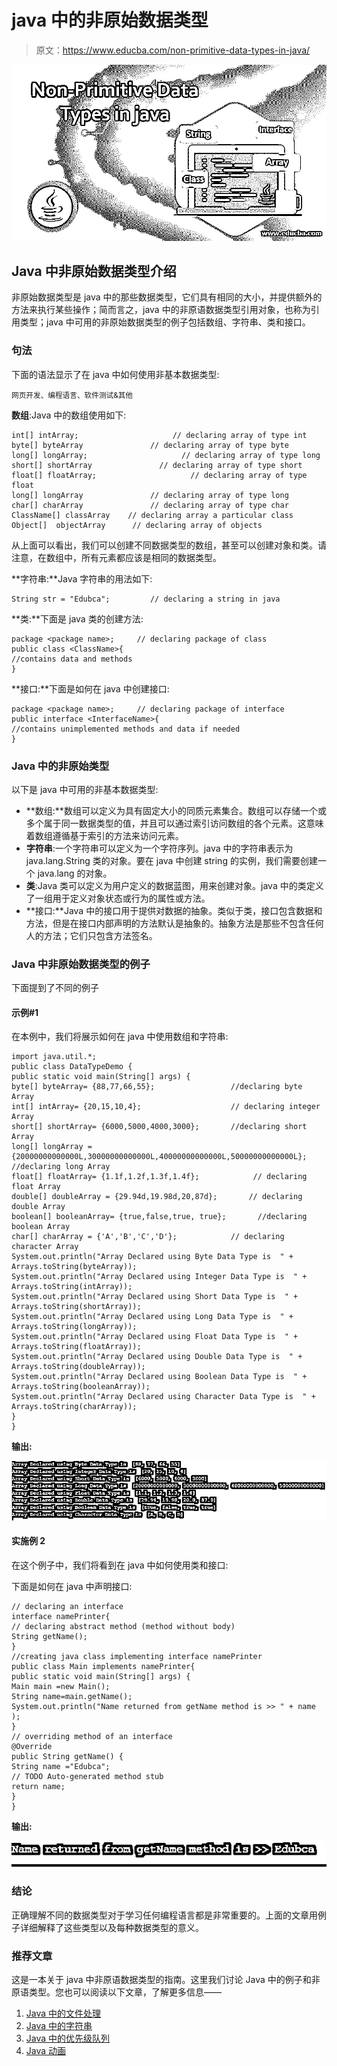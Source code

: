 # java 中的非原始数据类型

> 原文：<https://www.educba.com/non-primitive-data-types-in-java/>

![Non - Primitive Data Types in java](img/4a1949b3657dff6c5e3c98643b8d6463.png)



## Java 中非原始数据类型介绍

非原始数据类型是 java 中的那些数据类型，它们具有相同的大小，并提供额外的方法来执行某些操作；简而言之，java 中的非原语数据类型引用对象，也称为引用类型；java 中可用的非原始数据类型的例子包括数组、字符串、类和接口。

### 句法

下面的语法显示了在 java 中如何使用非基本数据类型:

<small>网页开发、编程语言、软件测试&其他</small>

**数组**:Java 中的数组使用如下:

```
int[] intArray;                     // declaring array of type int
byte[] byteArray               // declaring array of type byte
long[] longArray;                     // declaring array of type long
short[] shortArray               // declaring array of type short
float[] floatArray;                     // declaring array of type float
long[] longArray               // declaring array of type long
char[] charArray               // declaring array of type char
ClassName[] classArray    // declaring array a particular class
Object[]  objectArray      // declaring array of objects
```

从上面可以看出，我们可以创建不同数据类型的数组，甚至可以创建对象和类。请注意，在数组中，所有元素都应该是相同的数据类型。

**字符串:**Java 字符串的用法如下:

```
String str = "Edubca";         // declaring a string in java
```

**类:**下面是 java 类的创建方法:

```
package <package name>;     // declaring package of class
public class <ClassName>{
//contains data and methods
}
```

**接口:**下面是如何在 java 中创建接口:

```
package <package name>;     // declaring package of interface
public interface <InterfaceName>{
//contains unimplemented methods and data if needed
}
```

### Java 中的非原始类型

以下是 java 中可用的非基本数据类型:

*   **数组:**数组可以定义为具有固定大小的同质元素集合。数组可以存储一个或多个属于同一数据类型的值，并且可以通过索引访问数组的各个元素。这意味着数组遵循基于索引的方法来访问元素。
*   **字符串**:一个字符串可以定义为一个字符序列。java 中的字符串表示为 java.lang.String 类的对象。要在 java 中创建 string 的实例，我们需要创建一个 java.lang 的对象。
*   **类**:Java 类可以定义为用户定义的数据蓝图，用来创建对象。java 中的类定义了一组用于定义对象状态或行为的属性或方法。
*   **接口:**Java 中的接口用于提供对数据的抽象。类似于类，接口包含数据和方法，但是在接口内部声明的方法默认是抽象的。抽象方法是那些不包含任何人的方法；它们只包含方法签名。

### Java 中非原始数据类型的例子

下面提到了不同的例子

#### 示例#1

在本例中，我们将展示如何在 java 中使用数组和字符串:

```
import java.util.*;
public class DataTypeDemo {
public static void main(String[] args) {
byte[] byteArray= {88,77,66,55};                 //declaring byte Array
int[] intArray= {20,15,10,4};                    // declaring integer Array
short[] shortArray= {6000,5000,4000,3000};       //declaring short Array
long[] longArray = {20000000000000L,30000000000000L,40000000000000L,50000000000000L};  //declaring long Array
float[] floatArray= {1.1f,1.2f,1.3f,1.4f};            // declaring float Array
double[] doubleArray = {29.94d,19.98d,20,87d};       // declaring double Array
boolean[] booleanArray= {true,false,true, true};       //declaring boolean Array
char[] charArray = {'A','B','C','D'};            // declaring character Array
System.out.println("Array Declared using Byte Data Type is  " + Arrays.toString(byteArray));
System.out.println("Array Declared using Integer Data Type is  " + Arrays.toString(intArray));
System.out.println("Array Declared using Short Data Type is  " + Arrays.toString(shortArray));
System.out.println("Array Declared using Long Data Type is  " + Arrays.toString(longArray));
System.out.println("Array Declared using Float Data Type is  " + Arrays.toString(floatArray));
System.out.println("Array Declared using Double Data Type is  " + Arrays.toString(doubleArray));
System.out.println("Array Declared using Boolean Data Type is  " + Arrays.toString(booleanArray));
System.out.println("Array Declared using Character Data Type is  " + Arrays.toString(charArray));
}
}
```

**输出:**

![Non-Primitive Data Types in java output 1](img/f26b01031a6ccd436184633021f821ce.png)



#### 实施例 2

在这个例子中，我们将看到在 java 中如何使用类和接口:

下面是如何在 java 中声明接口:

```
// declaring an interface
interface namePrinter{
// declaring abstract method (method without body)
String getName();
}
//creating java class implementing interface namePrinter
public class Main implements namePrinter{
public static void main(String[] args) {
Main main =new Main();
String name=main.getName();
System.out.println("Name returned from getName method is >> " + name );
}
// overriding method of an interface
@Override
public String getName() {
String name ="Edubca";
// TODO Auto-generated method stub
return name;
}
}
```

**输出:**

![Non-Primitive Data Types in java output 2](img/08dde59d0714e9907463d4ac1ab9a02b.png)



### 结论

正确理解不同的数据类型对于学习任何编程语言都是非常重要的。上面的文章用例子详细解释了这些类型以及每种数据类型的意义。

### 推荐文章

这是一本关于 java 中非原语数据类型的指南。这里我们讨论 Java 中的例子和非原语类型。您也可以阅读以下文章，了解更多信息——

1.  [Java 中的文件处理](https://www.educba.com/file-handling-in-java/)
2.  [Java 中的字符串](https://www.educba.com/string-in-java/)
3.  [Java 中的优先级队列](https://www.educba.com/priorityqueue-in-java/)
4.  [Java 动画](https://www.educba.com/java-animation/)





